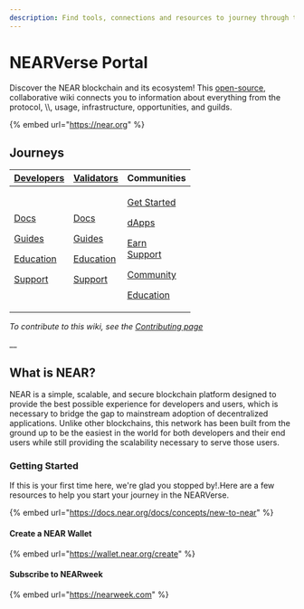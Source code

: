 ```yaml
---
description: Find tools, connections and resources to journey through the NEARVerse.
---
```


# NEARVerse Portal

Discover the NEAR blockchain and its ecosystem! This [open-source](https://github.com/near/wiki), collaborative wiki connects you to information about everything from the protocol, \\\\, usage, infrastructure, opportunities, and guilds.

{% embed url="https://near.org" %}

## Journeys

| [**Developers**](broken-reference)                                                                                                                                                                            | [**Validators**](network/about.md)                                                                                                                                                                         | Communities                                                                                                                                                                                                                                                                                |
| ------------------------------------------------------------------------------------------------------------------------------------------------------------------------------------------------------------- | ---------------------------------------------------------------------------------------------------------------------------------------------------------------------------------------------------------- | ------------------------------------------------------------------------------------------------------------------------------------------------------------------------------------------------------------------------------------------------------------------------------------------ |
| <p><a href="technology/docs/">Docs</a></p><p><a href="technology/dev-guides.md">Guides</a></p><p><a href="ecosystem/dev-education.md">Education</a></p><p><a href="technology/dev-support.md">Support</a></p> | <p><a href="network/validators/">Docs</a></p><p><a href="network/validator-guides/">Guides</a></p><p><a href="broken-reference">Education</a></p><p><a href="network/validator-support.md">Support</a></p> | <p><a href="guilds/guild-getstarted.md">Get Started</a></p><p><a href="ecosystem/dapps.md">dApps</a></p><p><a href="broken-reference">Earn</a><br><a href="broken-reference">Support</a></p><p><a href="broken-reference">Community</a></p><p><a href="broken-reference">Education</a></p> |

_To contribute to this wiki, see the_ [_Contributing page_](https://wiki.near.org/resources/contributing)

\_\_

## What is NEAR?

NEAR is a simple, scalable, and secure blockchain platform designed to provide the best possible  experience for developers and users, which is necessary to bridge the gap to mainstream adoption of decentralized applications. Unlike other blockchains, this network has been built from the ground up to be the easiest in the world for both developers and their end users while still providing the scalability necessary to serve those users.

### Getting Started

If this is your first time here, we're glad you stopped by!.Here are a few resources to help you start your journey in the NEARVerse.

{% embed url="https://docs.near.org/docs/concepts/new-to-near" %}

#### Create a NEAR Wallet

{% embed url="https://wallet.near.org/create" %}

#### Subscribe to NEARweek

{% embed url="https://nearweek.com" %}
